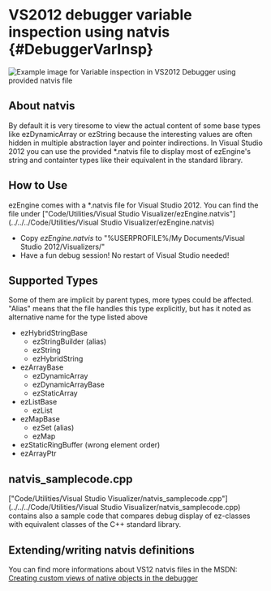 VS2012 debugger variable inspection using natvis {#DebuggerVarInsp}
===============

![Example image for Variable inspection in VS2012 Debugger using provided natvis file](../../Documentation/General/natvis/natvissample.png)

About natvis
---------------
By default it is very tiresome to view the actual content of some base types like ezDynamicArray or ezString because the interesting values are often hidden in multiple abstraction layer and pointer indirections. In Visual Studio 2012 you can use the provided *.natvis file to display most of ezEngine's string and containter types like their equivalent in the standard library.

How to Use
---------------
ezEngine comes with a *.natvis file for Visual Studio 2012. You can find the file under ["Code/Utilities/Visual Studio Visualizer/ezEngine.natvis"](../../../Code/Utilities/Visual Studio Visualizer/ezEngine.natvis)
- Copy _ezEngine.natvis_ to "%USERPROFILE%/My Documents/Visual Studio 2012/Visualizers/"
- Have a fun debug session! No restart of Visual Studio needed!

Supported Types
---------------
Some of them are implicit by parent types, more types could be affected.
"Alias" means that the file handles this type explicitly, but has it noted as alternative name for the type listed above 

- ezHybridStringBase
    - ezStringBuilder (alias)  
    - ezString
    - ezHybridString
- ezArrayBase
    - ezDynamicArray
    - ezDynamicArrayBase
    - ezStaticArray
- ezListBase
    - ezList
- ezMapBase
    - ezSet (alias)  
    - ezMap
- ezStaticRingBuffer (wrong element order)
- ezArrayPtr

natvis_samplecode.cpp
---------------
["Code/Utilities/Visual Studio Visualizer/natvis_samplecode.cpp"](../../../Code/Utilities/Visual Studio Visualizer/natvis_samplecode.cpp) contains also a sample code that compares debug display of ez-classes with equivalent classes of the C++ standard library.

Extending/writing natvis definitions
---------------
You can find more informations about VS12 natvis files in the MSDN: [Creating custom views of native objects in the debugger](http://msdn.microsoft.com/en-us/library/vstudio/jj620914.aspx)